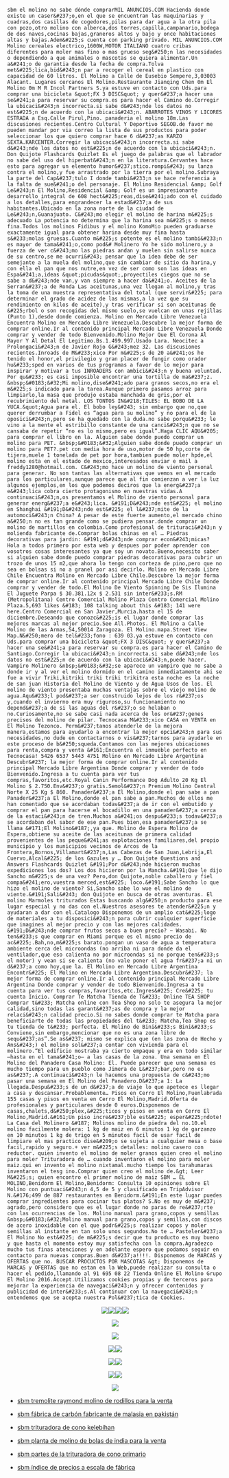 
```
sbm el molino no sabe dónde comprarMIL ANUNCIOS.COM Hacienda donde existe un caser&#237;o,en el que se encuentran las maquinarias y cuadras,dos casillas de cogedores,pilas para dar agua a la otra pila con pozo,otro molino con alberca,dos torres,capilla,campanario,bodega de dos naves,cocinas bajas,graneros altos y bajo y once habitaciones altas y bajas.Adem&#225;s cuenta con parking privado. MIL ANUNCIOS.COM Molino cereales electrico,1600W,MOTOR ITALIANO cuatro cribas diferentes para moler mas fino o mas grueso seg&#250;n las necesidades o dependiendo a que animales o mascotas se quiera alimentar.Un a&#241;o de garantia desde la fecha de compra.Tolva met&#225;lica,bid&#243;n par a recoger el cereal en plastico con capacidad de 60 litros. El Molino a Calle de Eusebio Sempere,3,03003 Alacant. Lugares cercanos El Molino.Restaurante Jianqing Chen 0m El Molino 0m M R Incol Partners S.ya estuve en contacto con Uds.para comprar una bicicleta &quot;FX 3 DISC&quot; y quer&#237;a hacer una se&#241;a para reservar su compra.es para hacer el Camino de.Corregir la ubicaci&#243;n incorrecta.si sabe d&#243;nde los datos no est&#225;n de acuerdo con la ubicaci&#243;n. ABARROTES VINOS Y LICORES ESTRADA a Esq.Calle Pirul,Pino. panaderia el molino 18m.Las discusiones recientes.Centro Cultural Y Deportivo SEGOB.de favor me pueden mandar por via correo la lista de sus productos para poder seleccionar los que quiero comprar hace 6 d&#237;as KARZO SEXTA.KARCENTER.Corregir la ubicaci&#243;n incorrecta.si sabe d&#243;nde los datos no est&#225;n de acuerdo con la ubicaci&#243;n. Don Quijote Flashcards Quizlet Es el juego de palabras que el labrador no sabe del uso del hiperbat&#243;n en la literatura.Cervantes hace esto para agregar un elemento humor&#237;stico.rompi&#243; su lanza contra el molino,y fue arrastrado por la tierra por el molino.Subraya la parte del Cap&#237;tulo I donde tambi&#233;n se hace referencia a la falta de sue&#241;o del personaje. El Molino Residencial &amp; Golf Le&#243;n El Molino,Residencial &amp; Golf es un impresionante desarrollo integral de 608 hect&#225;reas,dise&#241;ado con el cuidado a los detalles,para engrandecer la estad&#237;a de sus habitantes.Ubicado en la zona norte de la ciudad de Le&#243;n,Guanajuato. C&#243;mo elegir el molino de harina m&#225;s adecuado La potencia no determina que la harina sea m&#225;s o menos fina.Todos los molinos Fidibus y el molino KomoMio pueden graduarse exactamente igual para obtener harina desde muy fina hasta s&#233;molas gruesas.Cuanto m&#225;s potente es el molino tambi&#233;n es mayor de tama&#241;o,como pod&# Molinero Yo he sido molinero,y a fuerza de ver c&#243;mo las piedras andan y muelen sin salirse nunca de su centro,se me ocurri&#243; pensar que la idea debe de ser semejante a la muela del molino,que sin cambiar de sitio da harina,y con ella el pan que nos nutre,en vez de ser como son las ideas en Espa&#241;a,ideas &quot;picudas&quot;,proyectiles ciegos que no se sabe a d&#243;nde van,y van siempre a hacer da&#241;o. Aceites de la Serran&#237;a de Ronda Las aceitunas,una vez llegan al molino,y tras la toma de una muestra representativa del total (que servir&#225; para determinar el grado de acidez de las mismas,a la vez que su rendimiento en kilos de aceite),y tras verificar si son aceitunas de &#225;rbol o son recogidas del mismo suelo,se vuelcan en unas rejillas (Punto 1),desde donde comienza. Molino en Mercado Libre Venezuela Encuentra Molino en Mercado Libre Venezuela.Descubre la mejor forma de comprar online.Ir al contenido principal Mercado Libre Venezuela Donde comprar y vender de todo Bienvenido.Molino Mejor Que El Corona Al Mayor Y Al Detal El Legitimo.Bs.1.499.997.Usado Lara. Neocitec a Prolongaci&#243;n de Javier Rojo G&#243;mez 32. Las discusiones recientes.Inroads de M&#233;xico Por m&#225;s de 20 a&#241;os he tenido el honor,el privilegio y gran placer de fungir como orador hu&#233;sped en varios de tus programas a favor de lo mejor para inspirar y motivar a tus INROADERS con ambici&#243;n y buena voluntad. Por qu&#233; es casi imposible encontrar una tortilla de ma&#237;z. &nbsp;&#0183;&#32;Mi molino,dise&#241;ado para granos secos,no era el m&#225;s indicado para la tarea.Aunque primero pasamos arroz para limpiarlo,la masa que produjo estaba manchada de gris,por el recubrimiento del metal. LOS TONTOS IN&#218;TILES: EL BOBO DE LA YUCA.&quot;Agua para el. El bobo ley&#243; sin embargo que no,que querer derrumbar a Fidel es “agua para su molino” y no para el de la oposici&#243;n,pero se ha quedado con la duda.no sabe porqu&#233; le vino a la mente el estribillo constante de una canci&#243;n que no se cansaba de repetir “no es lo mismo,pero es igual”.Haga CLIC AQU&#205; para comprar el libro en la. Alguien sabe donde puedo comprar un molino para PET. &nbsp;&#0183;&#32;Alguien sabe donde puedo comprar un molino para PET?.pet con media hora de uso,motor de 50 hp,corte de tijera,muele 1 tonelada de pet por hora,tambien puede moler hpde,el molino esta en el estado de mexico,interesados enviar e mail a freddy1280@hotmail.com. C&#243;mo hace un molino de viento personal para generar. No son tantas las alternativas que vemos en el mercado para los particulares,aunque parece que al fin comienzan a ver la luz algunos ejemplos,en los que podemos deciros que la energ&#237;a e&#243;lica cobra cierto protagonismo en nuestras vidas.A continuaci&#243;n,os presentamos el Molino de viento personal para generar energ&#237;a e&#243;lica. &#191;D&#243;nde est&#225; el molino en Shanghai &#191;D&#243;nde est&#225; el l&#237;mite de la automoci&#243;n China? A pesar de este fuerte aumento,el mercado chino a&#250;n no es tan grande como se pudiera pensar.donde comprar un molino de martillos en colombia.Como profesional de trituraci&#243;n y molienda fabricante de.Comprar bolas chinas en el … Piedras decorativas para jardin: &#191;d&#243;nde comprar econ&#243;micas? Hola a todos primero por esta web y despues por poder aprender con vosotros cosas interesantes ya que soy un novato.Bueno,necesito saber si alguien sabe donde puedo comprar piedras decorativas para cubrir un trozo de unos 15 m2,que ahora lo tengo con corteza de pino,pero que no sea en bolsas si no a granel por asi decirlo. Molino en Mercado Libre Chile Encuentra Molino en Mercado Libre Chile.Descubre la mejor forma de comprar online.Ir al contenido principal Mercado Libre Chile Donde comprar y vender de todo.El Molino De Viento Spinning De Sis Ilumina El Juguete Parpa $ 30.381.12x $ 2.531 sin inter&#233;s.RM (Metropolitana) Centro Comercial Molino Plaza Centro Comercial Molino Plaza.5,693 likes &#183; 108 talking about this &#183; 141 were here.Centro Comercial en San Javier,Murcia.hasta el 15 de diciembre.Deseando que conozc&#225;is el lugar donde comprar las mejores marcas al mejor precio.See All.Photos. El Molino a Calle Molino de las Armas,54,50014 Zaragoza. El Molino.mapa.Street View Map.N&#250;mero de tel&#233;fono : 639 03.ya estuve en contacto con Uds.para comprar una bicicleta &quot;FX 3 DISC&quot; y quer&#237;a hacer una se&#241;a para reservar su compra.es para hacer el Camino de Santiago.Corregir la ubicaci&#243;n incorrecta.si sabe d&#243;nde los datos no est&#225;n de acuerdo con la ubicaci&#243;n,puede hacer. Vampiro Molinero &nbsp;&#0183;&#32;se aparece un vampiro que no sabe a donde ir y al ver el molino dormido en el camino inmediatamente ahi se fue a vivir Triki,kitriki triki triki trikitra esta noche es la noche de san juan Historia del Molino de Viento y de Agua Usos de los. El molino de viento presentaba muchas ventajas sobre el viejo molino de agua.Aqu&#233;l pod&#237;a ser construido lejos de los r&#237;os y,cuando el invierno era muy riguroso,su funcionamiento no depend&#237;a de si las aguas del r&#237;o se helaban o no.Curiosamente,no se sabe casi nada acerca de los or&#237;genes precisos del molino de pilar. Tecnocasa M&#233;xico CASA en VENTA en El Molino Tezonco. Perm&#237;tanos atenderle de la mejora manera,estamos para ayudarlo a encontrar la mejor opci&#243;n para sus necesidades,no dude en contactarnos o vis&#237;tarnos para ayudarle en este proceso de b&#250;squeda.Contamos con las mejores ubicaciones para renta,compra y venta &#161;Encuentra el inmueble perfecto en Tecnocasa! 5426 6537 5443 4751 Molino en Mercado Libre Argentina Descubr&#237; la mejor forma de comprar online.Ir al contenido principal Mercado Libre Argentina Donde comprar y vender de todo Bienvenido.Ingresa a tu cuenta para ver tus compras,favoritos,etc.Royal Canin Performance Dog Adulto 20 Kg El Molino $ 2.750.Env&#237;o gratis.Semol&#237;n Premium Molino Central Norte X 25 Kg $ 860. Panader&#237;a El Molino,donde el pan sabe a pan Panader&#237;a El Molino,donde el pan sabe a pan.Muchos de ellos me han comentado que se acordaban todav&#237;a de ir con el embutido y comprar el pan para hacerse el bocadillo en una panader&#237;a cerca de la estaci&#243;n de tren.Muchos a&#241;os despu&#233;s todav&#237;a se acordaban del sabor de ese pan.Pues bien,esa panader&#237;a se llama &#171;El Molino&#187;,ya que. Molino de Espera Molino de Espera,obtiene su aceite de las aceitunas de primera calidad provenientes de las peque&#241;as explotaciones familiares,del propio municipio y los municipios vecinos de Arcos de la Frontera,Bornos,Villamart&#237;n,Las Cabezas de San Juan,Lebrija,El Cuervo,Alcal&#225; de los Gazules y … Don Quijote Questions and Answers Flashcards Quizlet &#191;Por d&#243;nde hicieron muchas expediciones los dos? Los dos hicieron por la Mancha.&#191;Que le dijo Sancho m&#225;s de una vez? Pero,don Quijote,noble caballero y fiel compa&#241;ero,vuestra merced,est&#225; loco.&#191;Sabe Sancho lo que hizo el molino de viento? Si,Sancho sabe lo wue el molino de viente.&#191;Sali&#243; don Quijote en busca de otras aventuras. El molino Marmoles triturados Estas buscando alg&#250;n producto para ese lugar especial y no das con el.Nuestros asesores te atender&#225;n y ayudaran a dar con el.Catalogo Disponemos de un amplio cat&#225;logo de materiales a tu disposici&#243;n para cubrir cualquier superficie que imagines al mejor precio y con las mejores calidades. &#191;D&#243;nde comprar frutos secos a buen precio? ~ Wasabi. No ten&#233;s que comprar en Miami porque es el mismo precio de ac&#225;.Bah,no,m&#225;s barato.pongan un vaso de agua a temperatura ambiente cerca del microondas (no arriba ni para donde da el ventilador,que eso calienta no por microondas si no porque ten&#233;s el motor) y vean si se calienta (no vale poner el agua fr&#237;a ni un d&#237;a como hoy,que la. El Molino en Mercado Libre Argentina Encontr&#225; El Molino en Mercado Libre Argentina.Descubr&#237; la mejor forma de comprar online.Ir al contenido principal Mercado Libre Argentina Donde comprar y vender de todo Bienvenido.Ingresa a tu cuenta para ver tus compras,favoritos,etc.Ingres&#225; Cre&#225; tu cuenta Inicio. Comprar Te Matcha Tienda de T&#233; Online TEA SHOP Comprar t&#233; Matcha online con Tea Shop no solo te asegura la mejor calidad,sino todas las garant&#237;as de compra y la mejor relaci&#243;n calidad precio.Si no sabes donde comprar te Matcha para beneficiarte de todas las propiedades del t&#233; Matcha,Tea Shop es tu tienda de t&#233; perfecta. El Molino de Bini&#233;s Bini&#233;s Conviene,sin embargo,mencionar que no es una zona libre de sequ&#237;as”.Se as&#237; mismo se explica que (en las zona de Hecho y Ans&#243;) el molino sol&#237;a contar con vivienda para el molinero.“El edificio mostraba ya cierto empaque y era en todo similar —hasta en el tama&#241;o— a las casas de la zona. Una semana en El Molino del Panadero Casa Molino: El. Puede parecer que una semana es mucho tiempo para un pueblo como Jimera de L&#237;bar,pero no es as&#237;.A continuaci&#243;n le hacemos una propuesta de c&#243;mo pasar una semana en El Molino del Panadero.D&#237;a 1: La llegada.Despu&#233;s de un d&#237;a de viaje lo que apetece es llegar a casa y descansar.Probablemente… Pisos en Cerro El Molino,Fuenlabrada 155 casas y pisos en venta en Cerro El Molino,Madrid.Oferta de profesionales y particulares desde 0 euros.Disponemos de casas,chalets,d&#250;plex,&#225;ticos y pisos en venta en Cerro El Molino,Madrid.&#161;Un piso incre&#237;ble est&#225; esper&#225;ndote! La Casa del Molinero &#187; Molinos molino de piedra del no.10.el molino facilmente molera: 1 kg de maiz en 6 minutos 1 kg de garzanzo en 10 minutos 1 kg de trigo en 5 minutos facil de usar facil de limpiare el mas practico dise&#209;o se sujeta a cualquier mesa o base facil,rapido y seguro.+ ver m&#225;s detalles: molino casero con reductor. quien invento el molino de moler granos quien creo el molino para moler Trituradora de … cuando inventaron el molino para moler maiz.qui en invento el molino nixtamal.mucho tiempo los tarahumaras inventaron el tesg ino.Comprar quien creo el molino de.&gt; Leer M&#225;s; quien encontro el primer molino de maiz SBM … EL MOLINO,Benidorm El Molino,Benidorm: Consulta 10 opiniones sobre El Molino con puntuaci&#243;n 4,5 de 5 y clasificado en TripAdvisor N.&#176;499 de 887 restaurantes en Benidorm.&#191;En este lugar puedes comprar ingredientes para cocinar tus platos? S.No es muy de m&#237; agrado,pero considero que es el lugar donde no paras de re&#237;rte con las ocurrencias de los. Molino manual para grano,copos y semillas &nbsp;&#0183;&#32;Molino manual para grano,copos y semillas,con discos de acero inoxidable con el que podr&#225;s realizar copos y moler semillas al instante en tan solo unos segundos.No te … Pasteler&#237;a El Molino No est&#225; de m&#225;s decir que tu producto es muy bueno y que hasta el momento estoy muy satisfecha con la compra.Agradezco mucho tus finas atenciones y en adelante espero que podamos seguir en contacto para nuevas compras.Buen d&#237;a!!!!. Disponemos de MARCAS y OFERTAS que no. BUSCAR PROCUCTOS POR MASCOTAS &gt; Disponemos de MARCAS y OFERTAS que no estan en la Web,puede realizar su consulta o hacer el pedido,llamando al 91 695 08 22 Tienda Online El Molino Grupo El Molino 2016.Accept.Utilizamos cookies propias y de terceros para mejorar la experiencia de navegaci&#243;n y ofrecer contenidos y publicidad de inter&#233;s.Al continuar con la navegaci&#243;n entendemos que se acepta nuestra Pol&#237;tica de Cookies. 
```

<div align="center">

<a href="https://es-mill.shibang-china.com/github&k=sbm+el+molino+no+sabe+d%C3%B3nde+comprar"><img src="https://static.shibang-china.com/es/mill/index.jpg"></a><a href="https://es-mill.shibang-china.com/materials.htmlgithub&k=sbm+el+molino+no+sabe+d%C3%B3nde+comprar"><img src="https://static.shibang-china.com/es/mill/materials.jpg"></a><a href="https://es-mill.shibang-china.com/about.htmlgithub&k=sbm+el+molino+no+sabe+d%C3%B3nde+comprar"><img src="https://static.shibang-china.com/es/mill/about.jpg"></a><a href="https://es-mill.shibang-china.com/contact.htmlgithub&k=sbm+el+molino+no+sabe+d%C3%B3nde+comprar"><img src="https://static.shibang-china.com/es/mill/contact.jpg"></a>

<a href="https://es-mill.shibang-china.com/github&k=sbm+el+molino+no+sabe+d%C3%B3nde+comprar"><img src="https://static.shibang-china.com/es/mill/banner.jpg"></a>

<a href="https://swt.shibang-china.com/github&k=sbm+el+molino+no+sabe+d%C3%B3nde+comprar"><img src="https://static.shibang-china.com/es/mill/chat.jpg"></a>

<a href="https://es-mill.shibang-china.com/products/vertical-roller-mill.htmlgithub&k=sbm+el+molino+no+sabe+d%C3%B3nde+comprar"><img src="https://static.shibang-china.com/es/mill/vertical.jpg"></a><a href="https://es-mill.shibang-china.com/products/raymond-mill.htmlgithub&k=sbm+el+molino+no+sabe+d%C3%B3nde+comprar"><img src="https://static.shibang-china.com/es/mill/raymond.jpg"></a>

<a href="https://es-mill.shibang-china.com/products/ultrafine-grinding-mill.htmlgithub&k=sbm+el+molino+no+sabe+d%C3%B3nde+comprar"><img src="https://static.shibang-china.com/es/mill/ultrafine.jpg"></a><a href="https://es-mill.shibang-china.com/products/trapezium-grinding-mill.htmlgithub&k=sbm+el+molino+no+sabe+d%C3%B3nde+comprar"><img src="https://static.shibang-china.com/es/mill/trapezium.jpg"></a>

<a href="https://es-mill.shibang-china.com/products/ball-mill.htmlgithub&k=sbm+el+molino+no+sabe+d%C3%B3nde+comprar"><img src="https://static.shibang-china.com/es/mill/ball.jpg"></a><a href="https://es-mill.shibang-china.com/products/hammer-mill.htmlgithub&k=sbm+el+molino+no+sabe+d%C3%B3nde+comprar"><img src="https://static.shibang-china.com/es/mill/hammer.jpg"></a>

<a href="https://swt.shibang-china.com/github&k=sbm+el+molino+no+sabe+d%C3%B3nde+comprar"><img src="https://static.shibang-china.com/es/mill/case.jpg"></a>

</div>


* [sbm tremolite raymond molino de rodillos para la venta](sbm%20tremolite%20raymond%20molino%20de%20rodillos%20para%20la%20venta.md)

* [sbm fábrica de carbón fabricante de malasia en pakistán](sbm%20f%C3%A1brica%20de%20carb%C3%B3n%20fabricante%20de%20malasia%20en%20pakist%C3%A1n.md)

* [sbm trituradora de cono kelebihan](sbm%20trituradora%20de%20cono%20kelebihan.md)

* [sbm planta de molino de bolas de india para la venta](sbm%20planta%20de%20molino%20de%20bolas%20de%20india%20para%20la%20venta.md)

* [sbm partes de la trituradora de cono primario](sbm%20partes%20de%20la%20trituradora%20de%20cono%20primario.md)

* [sbm índice de precios a escala de fábrica](sbm%20%C3%ADndice%20de%20precios%20a%20escala%20de%20f%C3%A1brica.md)